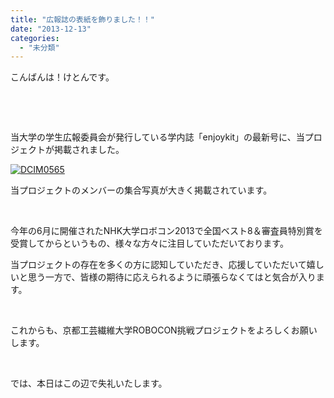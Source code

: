 ```yaml
---
title: "広報誌の表紙を飾りました！！"
date: "2013-12-13"
categories: 
  - "未分類"
---
```


こんばんは！けとんです。

 

 

当大学の学生広報委員会が発行している学内誌「enjoykit」の最新号に、当プロジェクトが掲載されました。

[![DCIM0565](images/DCIM0565-300x253.jpg)](http://technouskit.net/blog/wp-content/uploads/2013/12/DCIM0565.jpg)

当プロジェクトのメンバーの集合写真が大きく掲載されています。

 

今年の6月に開催されたNHK大学ロボコン2013で全国ベスト8＆審査員特別賞を受賞してからというもの、様々な方々に注目していただいております。

当プロジェクトの存在を多くの方に認知していただき、応援していただいて嬉しいと思う一方で、皆様の期待に応えられるように頑張らなくてはと気合が入ります。

 

これからも、京都工芸繊維大学ROBOCON挑戦プロジェクトをよろしくお願いします。

 

では、本日はこの辺で失礼いたします。
